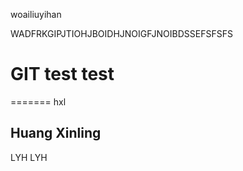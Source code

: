 woailiuyihan


WADFRKGIPJTIOHJBOIDHJNOIGFJNOIBDSSEFSFSFS
# GIT test test
=======
hxl

## Huang Xinling
LYH
LYH
